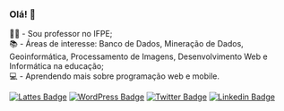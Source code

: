 ### Olá! 👋

👨‍🏫 - Sou professor no IFPE; <br/>
📚 - Áreas de interesse: Banco de Dados, Mineração de Dados, Geoinformática, Processamento de Imagens, Desenvolvimento Web e Informática na educação;<br/>
💻 - Aprendendo mais sobre programação web e mobile.

<!--
**ciromoura/ciromoura** is a ✨ _special_ ✨ repository because its `README.md` (this file) appears on your GitHub profile.

- 🔭 I’m currently working on ...
- 🌱 I’m currently learning ...
- 👯 I’m looking to collaborate on ...
- 🤔 I’m looking for help with ...
- 💬 Ask me about ...
- 📫 How to reach me: ...
- 😄 Pronouns: ...
- ⚡ Fun fact: ...
-->

[![Lattes Badge](https://img.shields.io/badge/-Lattes-gray?style=flat-square)](http://lattes.cnpq.br/6573088805666433)
[![WordPress Badge](https://img.shields.io/badge/-Blog-21759B?style=flat-square&logo=WordPress&logoColor=white&link=https://ciromoura.com.br/)](https://ciromoura.com.br)
[![Twitter Badge](https://img.shields.io/badge/-Twitter-1ca0f1?style=flat-square&labelColor=1ca0f1&logo=twitter&logoColor=white&link=https://twitter.com/ciromoura)](https://twitter.com/ciromoura)
[![Linkedin Badge](https://img.shields.io/badge/-LinkedIn-blue?style=flat-square&logo=Linkedin&logoColor=white&link=https://www.linkedin.com/in/cirodgm/)](https://www.linkedin.com/in/cirodgm/)
